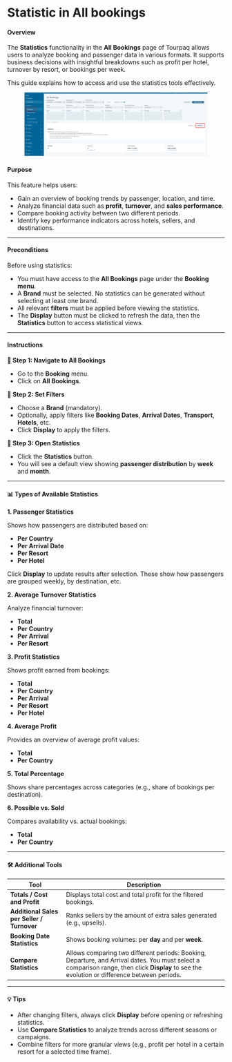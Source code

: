 # Statistic in All bookings

#### **Overview**

The **Statistics** functionality in the **All Bookings** page of Tourpaq allows users to analyze booking and passenger data in various formats. It supports business decisions with insightful breakdowns such as profit per hotel, turnover by resort, or bookings per week.

This guide explains how to access and use the statistics tools effectively.

<figure><img src="../../.gitbook/assets/image (13) (1) (1) (1) (1) (1) (1) (1) (1) (1) (1) (1) (1) (1) (1) (1) (1) (1) (1) (1).png" alt=""><figcaption></figcaption></figure>

#### **Purpose**

This feature helps users:

* Gain an overview of booking trends by passenger, location, and time.
* Analyze financial data such as **profit**, **turnover**, and **sales performance**.
* Compare booking activity between two different periods.
* Identify key performance indicators across hotels, sellers, and destinations.

***

#### **Preconditions**

Before using statistics:

* You must have access to the **All Bookings** page under the **Booking menu**.
* A **Brand** must be selected. No statistics can be generated without selecting at least one brand.
* All relevant **filters** must be applied before viewing the statistics.
* The **Display** button must be clicked to refresh the data, then the **Statistics** button to access statistical views.

***

#### **Instructions**

**🔹 Step 1: Navigate to All Bookings**

* Go to the **Booking** menu.
* Click on **All Bookings**.

**🔹 Step 2: Set Filters**

* Choose a **Brand** (mandatory).
* Optionally, apply filters like **Booking Dates**, **Arrival Dates**, **Transport**, **Hotels**, etc.
* Click **Display** to apply the filters.

**🔹 Step 3: Open Statistics**

* Click the **Statistics** button.
* You will see a default view showing **passenger distribution** by **week** and **month**.

***

#### 📊 **Types of Available Statistics**

**1. Passenger Statistics**

Shows how passengers are distributed based on:

* **Per Country**
* **Per Arrival Date**
* **Per Resort**
* **Per Hotel**

Click **Display** to update results after selection. These show how passengers are grouped weekly, by destination, etc.

**2. Average Turnover Statistics**

Analyze financial turnover:

* **Total**
* **Per Country**
* **Per Arrival**
* **Per Resort**

**3. Profit Statistics**

Shows profit earned from bookings:

* **Total**
* **Per Country**
* **Per Arrival**
* **Per Resort**
* **Per Hotel**

**4. Average Profit**

Provides an overview of average profit values:

* **Total**
* **Per Country**

**5. Total Percentage**

Shows share percentages across categories (e.g., share of bookings per destination).

**6. Possible vs. Sold**

Compares availability vs. actual bookings:

* **Total**
* **Per Country**

***

#### 🛠️ **Additional Tools**

| Tool                                       | Description                                                                                                                                                                                   |
| ------------------------------------------ | --------------------------------------------------------------------------------------------------------------------------------------------------------------------------------------------- |
| **Totals / Cost and Profit**               | Displays total cost and total profit for the filtered bookings.                                                                                                                               |
| **Additional Sales per Seller / Turnover** | Ranks sellers by the amount of extra sales generated (e.g., upsells).                                                                                                                         |
| **Booking Date Statistics**                | Shows booking volumes: per **day** and per **week**.                                                                                                                                          |
| **Compare Statistics**                     | Allows comparing two different periods: Booking, Departure, and Arrival dates. You must select a comparison range, then click **Display** to see the evolution or difference between periods. |

***

#### 💡 Tips

* After changing filters, always click **Display** before opening or refreshing statistics.
* Use **Compare Statistics** to analyze trends across different seasons or campaigns.
* Combine filters for more granular views (e.g., profit per hotel in a certain resort for a selected time frame).
